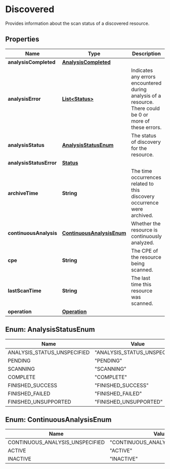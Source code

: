 

# Discovered

Provides information about the scan status of a discovered resource.

## Properties

| Name | Type | Description | Notes |
|------------ | ------------- | ------------- | -------------|
|**analysisCompleted** | [**AnalysisCompleted**](AnalysisCompleted.md) |  |  [optional] |
|**analysisError** | [**List&lt;Status&gt;**](Status.md) | Indicates any errors encountered during analysis of a resource. There could be 0 or more of these errors. |  [optional] |
|**analysisStatus** | [**AnalysisStatusEnum**](#AnalysisStatusEnum) | The status of discovery for the resource. |  [optional] |
|**analysisStatusError** | [**Status**](Status.md) |  |  [optional] |
|**archiveTime** | **String** | The time occurrences related to this discovery occurrence were archived. |  [optional] |
|**continuousAnalysis** | [**ContinuousAnalysisEnum**](#ContinuousAnalysisEnum) | Whether the resource is continuously analyzed. |  [optional] |
|**cpe** | **String** | The CPE of the resource being scanned. |  [optional] |
|**lastScanTime** | **String** | The last time this resource was scanned. |  [optional] |
|**operation** | [**Operation**](Operation.md) |  |  [optional] |



## Enum: AnalysisStatusEnum

| Name | Value |
|---- | -----|
| ANALYSIS_STATUS_UNSPECIFIED | &quot;ANALYSIS_STATUS_UNSPECIFIED&quot; |
| PENDING | &quot;PENDING&quot; |
| SCANNING | &quot;SCANNING&quot; |
| COMPLETE | &quot;COMPLETE&quot; |
| FINISHED_SUCCESS | &quot;FINISHED_SUCCESS&quot; |
| FINISHED_FAILED | &quot;FINISHED_FAILED&quot; |
| FINISHED_UNSUPPORTED | &quot;FINISHED_UNSUPPORTED&quot; |



## Enum: ContinuousAnalysisEnum

| Name | Value |
|---- | -----|
| CONTINUOUS_ANALYSIS_UNSPECIFIED | &quot;CONTINUOUS_ANALYSIS_UNSPECIFIED&quot; |
| ACTIVE | &quot;ACTIVE&quot; |
| INACTIVE | &quot;INACTIVE&quot; |



